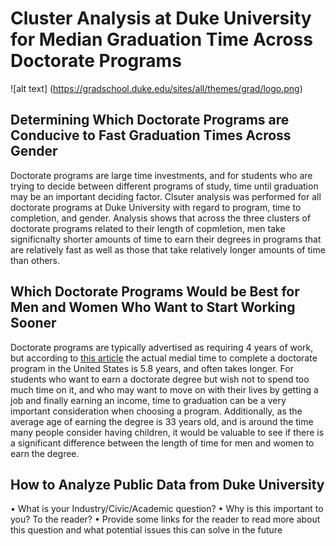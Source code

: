 # Cluster Analysis at Duke University for Median Graduation Time Across Doctorate Programs

![alt text] (https://gradschool.duke.edu/sites/all/themes/grad/logo.png)

## Determining Which Doctorate Programs are Conducive to Fast Graduation Times Across Gender

Doctorate programs are large time investments, and for students who are trying to decide between different programs of study, time until graduation may be an important deciding factor. Clsuter analysis was performed for all doctorate programs at Duke University with regard to program, time to completion, and gender. Analysis shows that across the three clusters of doctorate programs related to their length of copmletion, men take significnalty shorter amounts of time to earn their degrees in programs that are relatively fast as well as those that take relatively longer amounts of time than others. 

## Which Doctorate Programs Would be Best for Men and Women Who Want to Start Working Sooner

Doctorate programs are typically advertised as requiring 4 years of work, but according to [this article](https://www.usnews.com/education/best-graduate-schools/articles/2019-08-12/how-long-does-it-take-to-get-a-phd-degree-and-should-you-get-one) the actual medial time to complete a doctorate program in the United States is 5.8 years, and often takes longer. For students who want to earn a doctorate degree but wish not to spend too much time on it, and who may want to move on with their lives by getting a job and finally earning an income, time to graduation can be a very important consideration when choosing a program. Additionally, as the average age of earning the degree is 33 years old, and is around the time many people consider having children, it would be valuable to see if there is a significant difference between the length of time for men and women to earn the degree.

## How to Analyze Public Data from Duke University 
•	What is your Industry/Civic/Academic question?
•	Why is this important to you? To the reader?
•	Provide some links for the reader to read more about this question and what potential issues this can solve in the future

